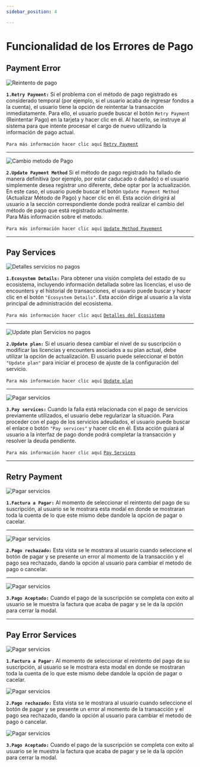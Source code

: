 ```yaml
---
sidebar_position: 4

---
```


# Funcionalidad de los Errores de Pago

## Payment Error

![Reintento de pago](/img/store-usuario/plan-settings/card-ecosystem/card-funcionality/status_payment_error-retry.png)

**`1.Retry Payment:`** Si el problema con el método de pago registrado es considerado temporal (por ejemplo, si el usuario acaba de ingresar fondos a la cuenta), el usuario tiene la opción de reintentar la transacción inmediatamente. Para ello, el usuario puede buscar el botón `Retry Payment` (Reintentar Pago) en la tarjeta y hacer clic en él. Al hacerlo, se instruye al sistema para que intente procesar el cargo de nuevo utilizando la información de pago actual.

`Para más información hacer clic aquí` [`Retry Payment`](/docs/waizant-store/manual-usuario/plan-settings/card-ecosystem/card-funcionality/payment-error#retry-payment)

---

![Cambio metodo de Pago](/img/store-usuario/plan-settings/card-ecosystem/card-funcionality/status_payment_error-update.png)

**`2.Update Payment Method`** Si el método de pago registrado ha fallado de manera definitiva (por ejemplo, por estar caducado o dañado) o el usuario simplemente desea registrar uno diferente, debe optar por la actualización. En este caso, el usuario puede buscar el botón `Update Payment Method` (Actualizar Método de Pago) y hacer clic en él. Esta acción dirigirá al usuario a la sección correspondiente donde podrá realizar el cambio del método de pago que está registrado actualmente.\
Para Más información sobre el metodo.

`Para más información hacer clic aquí` [`Update Method Payement`](/docs/waizant-store/manual-usuario/plan-settings/ecosystem-details/billign-details#plan-management)

---

## Pay Services

![Detalles servicios no pagos](/img/store-usuario/plan-settings/card-ecosystem/card-funcionality/status_pay_services_error-details.png)

**`1.Ecosystem Details:`** Para obtener una visión completa del estado de su ecosistema, incluyendo información detallada sobre las licencias, el uso de encounters y el historial de transacciones, el usuario puede buscar y hacer clic en el botón `"Ecosystem Details"`. Esta acción dirige al usuario a la vista principal de administración del ecosistema.

`Para más información hacer clic aquí` [`Detalles del Ecosistema`](/docs/waizant-store/manual-usuario/plan-settings/ecosystem-details/ecosystem-detail#dashboard-deatils)

---

![Update plan Servicios no pagos](/img/store-usuario/plan-settings/card-ecosystem/card-funcionality/status_pay_services_error-update.png)

**`2.Update plan:`** Si el usuario desea cambiar el nivel de su suscripción o modificar las licencias y encounters asociados a su plan actual, debe utilizar la opción de actualización. El usuario puede seleccionar el botón `"Update plan"` para iniciar el proceso de ajuste de la configuración del servicio.

`Para más información hacer clic aquí` [`Update plan`](/docs/waizant-store/manual-usuario/plan-settings/card-ecosystem/update-plan)

---

![Pagar servicios](/img/store-usuario/plan-settings/card-ecosystem/card-funcionality/status_pay_services_error-pay-services.png)

**`3.Pay services:`** Cuando la falla está relacionada con el pago de servicios previamente utilizados, el usuario debe regularizar la situación. Para proceder con el pago de los servicios adeudados, el usuario puede buscar el enlace o botón `"Pay services"` y hacer clic en él. Esta acción guiará al usuario a la interfaz de pago donde podrá completar la transacción y resolver la deuda pendiente.

`Para más información hacer clic aquí` [`Pay Services`](/docs/waizant-store/manual-usuario/plan-settings/card-ecosystem/card-funcionality/payment-error#pay-error-services)

---

## Retry Payment

![Pagar servicios](/img/store-usuario/plan-settings/card-ecosystem/card-funcionality/pay_error.png)

**`1.Factura a Pagar:`** Al momento de seleccionar el reintento del pago de su suscripción, al usuario se le mostrara esta modal en donde se mostraran toda la cuenta de lo que este mismo debe dandole la opción de pagar o cacelar.

---

![Pagar servicios](/img/store-usuario/plan-settings/card-ecosystem/card-funcionality/retry_pay_error.png)

**`2.Pago rechazado:`** Esta vista se le mostrara al usuario cuando seleccione el botón de pagar y se presente un error al momento de la transacción y el pago sea rechazado, dando la opción al usuario para cambiar el metodo de pago o cancelar.

---

![Pagar servicios](/img/store-usuario/plan-settings/card-ecosystem/card-funcionality/pay_error_succesfull.png)

**`3.Pago Aceptado:`** Cuando el pago de la suscripción se completa con exito al usuario se le muestra la factura que acaba de pagar y se le da la opción para cerrar la modal.

---

## Pay Error Services

![Pagar servicios](/img/store-usuario/plan-settings/card-ecosystem/card-funcionality/status_pay_services_error-pay-services-action.png)

**`1.Factura a Pagar:`** Al momento de seleccionar el reintento del pago de su suscripción, al usuario se le mostrara esta modal en donde se mostraran toda la cuenta de lo que este mismo debe dandole la opción de pagar o cacelar.

![Pagar servicios](/img/store-usuario/plan-settings/card-ecosystem/card-funcionality/status_pay_services_error-pay-services-action-error.png)

**`2.Pago rechazado:`** Esta vista se le mostrara al usuario cuando seleccione el botón de pagar y se presente un error al momento de la transacción y el pago sea rechazado, dando la opción al usuario para cambiar el metodo de pago o cancelar.

![Pagar servicios](/img/store-usuario/plan-settings/card-ecosystem/card-funcionality/status_pay_services_error-pay-services-action-succes.png)

**`3.Pago Aceptado:`** Cuando el pago de la suscripción se completa con exito al usuario se le muestra la factura que acaba de pagar y se le da la opción para cerrar la modal.
